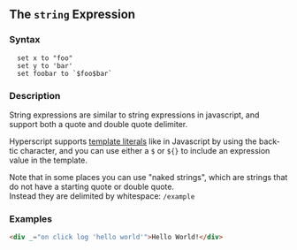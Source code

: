
## The `string` Expression

### Syntax

```
  set x to "foo"
  set y to 'bar'
  set foobar to `$foo$bar`
```

### Description

String expressions are similar to string expressions in javascript, and support both a quote and double quote delimiter.

Hyperscript supports [template literals](https://developer.mozilla.org/en-US/docs/Web/JavaScript/Reference/Template_literals) 
 like in Javascript by using the back-tic character, and you can use either a `$` or `${}` to include an expression value in the template.

Note that in some places you can use "naked strings", which are strings that do not have a starting quote or double quote.  
Instead they are delimited by whitespace:  `/example`

### Examples

```html
<div _="on click log 'hello world'">Hello World!</div>
```
